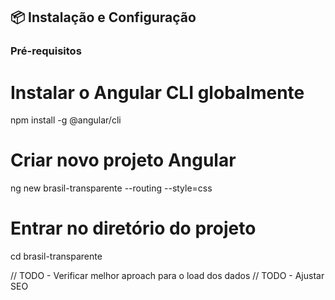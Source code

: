 ## 📦 Instalação e Configuração

### Pré-requisitos

# Instalar o Angular CLI globalmente
npm install -g @angular/cli

# Criar novo projeto Angular
ng new brasil-transparente --routing --style=css

# Entrar no diretório do projeto
cd brasil-transparente

// TODO - Verificar melhor aproach para o load dos dados
// TODO - Ajustar SEO
